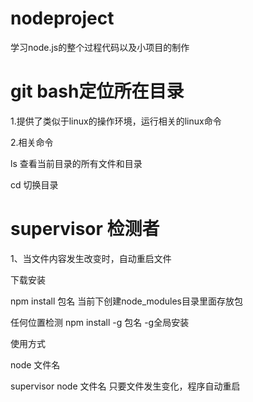 # nodeproject
学习node.js的整个过程代码以及小项目的制作

# git bash定位所在目录

1.提供了类似于linux的操作环境，运行相关的linux命令

2.相关命令

   ls     查看当前目录的所有文件和目录

   cd     切换目录


supervisor  检测者
==============

1、当文件内容发生改变时，自动重启文件

下载安装

npm install 包名  当前下创建node_modules目录里面存放包

任何位置检测 npm install -g 包名   -g全局安装

使用方式

node 文件名

supervisor node 文件名    只要文件发生变化，程序自动重启